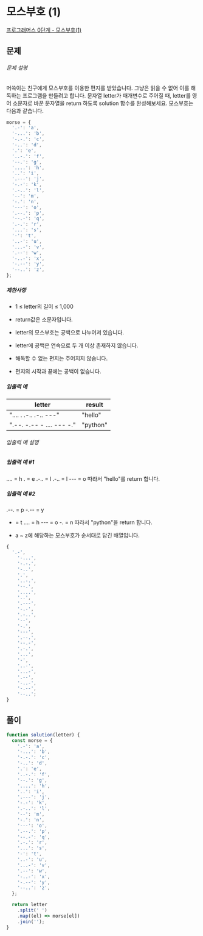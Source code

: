 # 모스부호 (1)

[프로그래머스 0단계 - 모스부호(1)](https://school.programmers.co.kr/learn/courses/30/lessons/120838)

## 문제

###### 문제 설명

머쓱이는 친구에게 모스부호를 이용한 편지를 받았습니다. 그냥은 읽을 수 없어 이를 해독하는 프로그램을 만들려고 합니다. 문자열 letter가 매개변수로 주어질 때, letter를 영어 소문자로 바꾼 문자열을 return 하도록 solution 함수를 완성해보세요.
모스부호는 다음과 같습니다.

```javascript
morse = {
  '.-': 'a',
  '-...': 'b',
  '-.-.': 'c',
  '-..': 'd',
  '.': 'e',
  '..-.': 'f',
  '--.': 'g',
  '....': 'h',
  '..': 'i',
  '.---': 'j',
  '-.-': 'k',
  '.-..': 'l',
  '--': 'm',
  '-.': 'n',
  '---': 'o',
  '.--.': 'p',
  '--.-': 'q',
  '.-.': 'r',
  '...': 's',
  '-': 't',
  '..-': 'u',
  '...-': 'v',
  '.--': 'w',
  '-..-': 'x',
  '-.--': 'y',
  '--..': 'z',
};
```

##### 제한사항

- 1 ≤ letter의 길이 ≤ 1,000

- return값은 소문자입니다.

- letter의 모스부호는 공백으로 나누어져 있습니다.

- letter에 공백은 연속으로 두 개 이상 존재하지 않습니다.

- 해독할 수 없는 편지는 주어지지 않습니다.

- 편지의 시작과 끝에는 공백이 없습니다.

##### 입출력 예

| letter                    | result   |
| ------------------------- | -------- |
| ".... . .-.. .-.. ---"    | "hello"  |
| ".--. -.-- - .... --- -." | "python" |

###### 입출력 예 설명

##### 입출력 예 #1

.... = h
. = e
.-.. = l
.-.. = l
--- = o
따라서 "hello"를 return 합니다.

##### 입출력 예 #2

.--. = p
-.-- = y

- = t
  .... = h
  --- = o
  -. = n
  따라서 "python"을 return 합니다.

- a ~ z에 해당하는 모스부호가 순서대로 담긴 배열입니다.

```javascript
{
  '.-',
    '-...',
    '-.-.',
    '-..',
    '.',
    '..-.',
    '--.',
    '....',
    '..',
    '.---',
    '-.-',
    '.-..',
    '--',
    '-.',
    '---',
    '.--.',
    '--.-',
    '.-.',
    '...',
    '-',
    '..-',
    '...-',
    '.--',
    '-..-',
    '-.--',
    '--..';
}
```

## 풀이

```javascript
function solution(letter) {
  const morse = {
    '.-': 'a',
    '-...': 'b',
    '-.-.': 'c',
    '-..': 'd',
    '.': 'e',
    '..-.': 'f',
    '--.': 'g',
    '....': 'h',
    '..': 'i',
    '.---': 'j',
    '-.-': 'k',
    '.-..': 'l',
    '--': 'm',
    '-.': 'n',
    '---': 'o',
    '.--.': 'p',
    '--.-': 'q',
    '.-.': 'r',
    '...': 's',
    '-': 't',
    '..-': 'u',
    '...-': 'v',
    '.--': 'w',
    '-..-': 'x',
    '-.--': 'y',
    '--..': 'z',
  };

  return letter
    .split(' ')
    .map((el) => morse[el])
    .join('');
}
```
